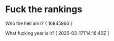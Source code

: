 # Fuck the rankings

Who the hell am I?
{ 16845960 }

What fucking year is it?
[ 2025-03-17T14:16:40Z ]
